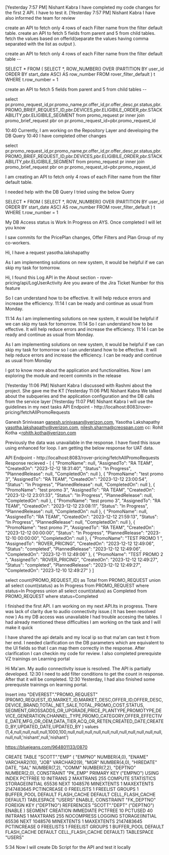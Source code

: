 [Yesterday 7:57 PM] Nishant Kabra
I have completed my code changes for the first 2 API. I have to test it. 
[Yesterday 7:57 PM] Nishant Kabra
I have also informed the team for review

create an API to fetch only 4 rows of each Filter name from the filter default table.
create an API to fetch 5 fields from parent and 5 from child tables.
 fetch the values based on offerId(separate the values having comma separated with the list<String> as output ).


create an API to fetch only 4 rows of each Filter name from the filter default table --
 
SELECT * FROM ( SELECT *, ROW_NUMBER() OVER (PARTITION BY user_id ORDER BY start_date ASC) AS row_number FROM rover_filter_default ) t WHERE t.row_number = 1
 
create an API to fetch 5 fields from parent and 5 from child tables --
 
select pr.promo_request_id,pr.promo_name,pr.offer_id,pr.offer_desc,pr.status,pbr.PROMO_BRIEF_REQUEST_ID,pbr.DEVICES,pbr.ELIGIBILE_ORDER,pbr.STACKABILITY,pbr.ELIGIBILE_SEGMENT from promo_request pr inner join promo_brief_request pbr on pr.promo_request_id=pbr.promo_request_id

 
10:40
Currently, I am working on the Repository Layer and developing the DB Query
10:40
I have completed other changes


select pr.promo_request_id,pr.promo_name,pr.offer_id,pr.offer_desc,pr.status,pbr.PROMO_BRIEF_REQUEST_ID,pbr.DEVICES,pbr.ELIGIBILE_ORDER,pbr.STACKABILITY,pbr.ELIGIBILE_SEGMENT from promo_request pr inner join promo_brief_request pbr on 
pr.promo_request_id=pbr.promo_request_id

I am creating an API to fetch only 4 rows of each Filter name from the filter default table.

I needed help with the DB Query
 I tried using the below Query

SELECT *
FROM (
 SELECT
     *,
     ROW_NUMBER() OVER (PARTITION BY user_id
     ORDER BY start_date ASC) AS row_number
 FROM rover_filter_default
) t
WHERE t.row_number = 1






My DB Access status is Work In Progress on AYS. Once completed I will let you know

I saw commits for the PricePlan changes, Offer Filters and Plan Group of my co-workers.

Hi, I have a request
yasotha.lakshapathy

As I am implementing solutions on new system, it would be helpful if we can skip my task for tomorrow.


Hi, I found this Log API in the About section - rover-pricing/api/LogUserActivity
Are you aware of the Jira Ticket Number for this feature






So I can understand how to be effective. It will help reduce errors and increase the efficiency.
11:14
I can be ready and continue as usual from Monday.


11:14
As I am implementing solutions on new system, it would be helpful if we can skip my task for tomorrow.
11:14
So I can understand how to be effective. It will help reduce errors and increase the efficiency.
11:14
I can be ready and continue as usual from Monday.

As I am implementing solutions on new system, it would be helpful if we can skip my task for tomorrow so I can understand how to be effective. It will help reduce errors and increase the efficiency. I can be ready and continue as usual from Monday

 I got to know more about the application and functionalities.
Now I am exploring the module and recent commits in the release

[Yesterday 11:06 PM] Nishant Kabra
I discussed with Rashmi about the project. She gave me the KT
[Yesterday 11:06 PM] Nishant Kabra
We talked about the subqueries and the application configuration and the DB calls from the service layer
[Yesterday 11:07 PM] Nishant Kabra
I will use the guidelines in my next tasks
API Endpoint -
http://localhost:8083/rover-pricing/fetchAllPromoRequests

Ganesh Srinivasan <ganesh.srinivasan@verizon.com>,
Yasotha Lakshapathy <yasotha.lakshapathy@verizon.com>,
nilesh.sharma@creospan.com
cc:	Rohit Kotha <rohith.kotha@verizon.com

Previously the data was unavailable in the response. I have fixed this issue using enhanced for loop. I am getting the below response for UAT data.

API Endpoint -
http://localhost:8083/rover-pricing/fetchAllPromoRequests
Response recieved -
[
    {
        "PromoName": null,
        "AssignedTo": "RA TEAM",
        "CreatedOn": "2023-12-12 18:31:40",
        "Status": "In Progress",
        "PlannedRelease": null,
        "CompletedOn": null
    },
    {
        "PromoName": "test promo 3",
        "AssignedTo": "RA TEAM",
        "CreatedOn": "2023-12-12 23:00:54",
        "Status": "In Progress",
        "PlannedRelease": null,
        "CompletedOn": null
    },
    {
        "PromoName": "test promo 3",
        "AssignedTo": "RA TEAM",
        "CreatedOn": "2023-12-12 23:01:33",
        "Status": "In Progress",
        "PlannedRelease": null,
        "CompletedOn": null
    },
    {
        "PromoName": "test promo 3",
        "AssignedTo": "RA TEAM",
        "CreatedOn": "2023-12-12 23:08:11",
        "Status": "In Progress",
        "PlannedRelease": null,
        "CompletedOn": null
    },
    {
        "PromoName": null,
        "AssignedTo": "RA TEAM",
        "CreatedOn": "2023-12-12 21:59:13",
        "Status": "In Progress",
        "PlannedRelease": null,
        "CompletedOn": null
    },
    {
        "PromoName": "test promo 7",
        "AssignedTo": "RA TEAM",
        "CreatedOn": "2023-12-12 00:00:00",
        "Status": "In Progress",
        "PlannedRelease": "2023-12-10 00:00:00",
        "CompletedOn": null
    },
    {
        "PromoName": "TEST PROMO 1 ",
        "AssignedTo": "ROVER_PRICING",
        "CreatedOn": "2023-12-12 12:49:06",
        "Status": "completed",
        "PlannedRelease": "2023-12-12 12:49:06",
        "CompletedOn": "2023-12-11 12:49:06"
    },
    {
        "PromoName": "TEST PROMO 2 ",
        "AssignedTo": "ROVER_PRICING",
        "CreatedOn": "2023-12-12 12:49:27",
        "Status": "completed",
        "PlannedRelease": "2023-12-12 12:49:27",
        "CompletedOn": "2023-12-10 12:49:27"
    }
]

select count(PROMO_REQUEST_ID) as Total from PROMO_REQUEST union all select count(status) as In Progress from PROMO_REQUEST where status=In Progress union all select count(status) as Completed from PROMO_REQUEST where status=Completed

I finished the first API. I am working on my next API.Its in progress.
There was lack of clarity due to audio connectivity issue.( It has been resolved now ) As my DB access was unavailable I had trouble accesing the tables.  I had already mentioned these difficulties
 I am working on the task and I will make it quick

I have shared the api details and my local ip so that ma'am can test it from her end. I needed clarification on the DB parameters which are equivalent to the UI fields so that I can map them correctly in the response. After clarification I can checkin my code for review. I also completed prerequiste VZ trainings on Learning portal


Hi Ma'am. My audio connectivity issue is resolved. The API is partially developed.
12:30
I need to add filter conditions to get the count in response. After that it will be completed.
12:30
Yesterday, I had also finished some prerequiste trainings on learning portal.


Insert into "DEVEREST"."PROMO_REQUEST" (PROMO_REQUEST_ID,MARKET_ID,MARKET_DESC,OFFER_ID,OFFER_DESC,DEVICE_BRAND,TOTAL_NET_SALE,TOTAL_PROMO_COST,STATUS,
SEGMENT,GROSSADDS_OR_UPGRADE,PRICE_PLANTYPE,PROMOTYPE,DEVICE_GENERATION,CHANNEL_TYPE,PROMO_CATEGORY,OFFER_EFFECTIVE_DATE,MFG_OR_OEM,DATA_TIER,ACQ_OR_RETEN,CREATED_DATE,CREATED_BY,UPDATED_DATE,UPDATED_BY
) values (1,4,null,null,null,null,1000,100,null,null,null,null,null,null,null,null,null,null,null,null,null,'nishant',null,'nishant')

https://bluejeans.com/964801133/0870

CREATE TABLE "SCOTT"."EMP"
   (    "EMPNO" NUMBER(4,0),
        "ENAME" VARCHAR2(10),
        "JOB" VARCHAR2(9),
        "MGR" NUMBER(4,0),
        "HIREDATE" DATE,
        "SAL" NUMBER(7,2),
        "COMM" NUMBER(7,2),
        "DEPTNO" NUMBER(2,0),
         CONSTRAINT "PK_EMP" PRIMARY KEY ("EMPNO")
  USING INDEX PCTFREE 10 INITRANS 2 MAXTRANS 255 COMPUTE STATISTICS
  STORAGE(INITIAL 65536 NEXT 1048576 MINEXTENTS 1 MAXEXTENTS 2147483645
  PCTINCREASE 0 FREELISTS 1 FREELIST GROUPS 1
  BUFFER_POOL DEFAULT FLASH_CACHE DEFAULT CELL_FLASH_CACHE DEFAULT)
  TABLESPACE "USERS"  ENABLE,
         CONSTRAINT "FK_DEPTNO" FOREIGN KEY ("DEPTNO")
          REFERENCES "SCOTT"."DEPT" ("DEPTNO") ENABLE
   ) SEGMENT CREATION IMMEDIATE
  PCTFREE 10 PCTUSED 40 INITRANS 1 MAXTRANS 255
 NOCOMPRESS LOGGING
  STORAGE(INITIAL 65536 NEXT 1048576 MINEXTENTS 1 MAXEXTENTS 2147483645
  PCTINCREASE 0 FREELISTS 1 FREELIST GROUPS 1
  BUFFER_POOL DEFAULT FLASH_CACHE DEFAULT CELL_FLASH_CACHE DEFAULT)
  TABLESPACE "USERS"


5:34
Now I will create Db Script for the API and test it locally

